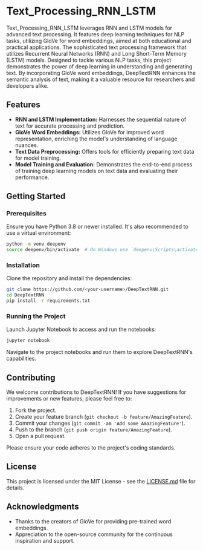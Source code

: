 # Text_Processing_RNN_LSTM
Text_Processing_RNN_LSTM leverages RNN and LSTM models for advanced text processing. It features deep learning techniques for NLP tasks, utilizing GloVe for word embeddings, aimed at both educational and practical applications. The sophisticated text processing framework that utilizes Recurrent Neural Networks (RNN) and Long Short-Term Memory (LSTM) models. Designed to tackle various NLP tasks, this project demonstrates the power of deep learning in understanding and generating text. By incorporating GloVe word embeddings, DeepTextRNN enhances the semantic analysis of text, making it a valuable resource for researchers and developers alike.

## Features

- **RNN and LSTM Implementation:** Harnesses the sequential nature of text for accurate processing and prediction.
- **GloVe Word Embeddings:** Utilizes GloVe for improved word representation, enriching the model's understanding of language nuances.
- **Text Data Preprocessing:** Offers tools for efficiently preparing text data for model training.
- **Model Training and Evaluation:** Demonstrates the end-to-end process of training deep learning models on text data and evaluating their performance.

## Getting Started

### Prerequisites

Ensure you have Python 3.8 or newer installed. It's also recommended to use a virtual environment:

```bash
python -m venv deepenv
source deepenv/bin/activate  # On Windows use `deepenv\Scripts\activate`
```

### Installation

Clone the repository and install the dependencies:

```bash
git clone https://github.com/<your-username>/DeepTextRNN.git
cd DeepTextRNN
pip install -r requirements.txt
```

### Running the Project

Launch Jupyter Notebook to access and run the notebooks:

```bash
jupyter notebook
```

Navigate to the project notebooks and run them to explore DeepTextRNN's capabilities.

## Contributing

We welcome contributions to DeepTextRNN! If you have suggestions for improvements or new features, please feel free to:

1. Fork the project.
2. Create your feature branch (`git checkout -b feature/AmazingFeature`).
3. Commit your changes (`git commit -am 'Add some AmazingFeature'`).
4. Push to the branch (`git push origin feature/AmazingFeature`).
5. Open a pull request.

Please ensure your code adheres to the project's coding standards.

## License

This project is licensed under the MIT License - see the [LICENSE.md](LICENSE.md) file for details.

## Acknowledgments

- Thanks to the creators of GloVe for providing pre-trained word embeddings.
- Appreciation to the open-source community for the continuous inspiration and support.


